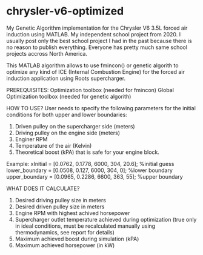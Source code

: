 # chrysler-v6-optimized
My Genetic Algorithm implementation for the Chrysler V6 3.5L forced air induction using MATLAB. My independent school project from 2020.
I usually post only the best school project I had in the past because there is no reason to publish everything. Everyone has pretty much same school projects accross North America.

This MATLAB algorithm allows to use fmincon() or genetic algorith to optimize any kind of ICE (Internal Combustion Engine) for the forced air induction application using Roots supercharger. 


PREREQUISITES:
Optimization toolbox (needed for fmincon)
Global Optimization toolbox (needed for genetic algorith)


HOW TO USE?
User needs to specify the following parameters for the initial conditions for both upper and lower boundaries:
1. Driven pulley on the supercharger side (meters)
2. Driving pulley on the engine side (meters)
3. Enginer RPM 
4. Temperature of the air (Kelvin)
5. Theoretical boost (kPA) that is safe for your engine block.

Example:
xInitial = [0.0762, 0.1778, 6000, 304, 20.6]; %initial guess
lower_boundary = [0.0508, 0.127, 6000, 304, 0]; %lower boundary
upper_boundary = [0.0965, 0.2286, 6600, 363, 55]; %upper boundary


WHAT DOES IT CALCULATE?
1. Desired driving pulley size in meters
2. Desired driven pulley size in meters
3. Engine RPM with highest achived horsepower
4. Supercharger outlet temperature achieved during optimization (true only in ideal conditions, must be recalculated manually using thermodynamics, see report for details)
5. Maximum achieved boost during simulation (kPA)
6. Maximum achieved horsepower (in kW)
